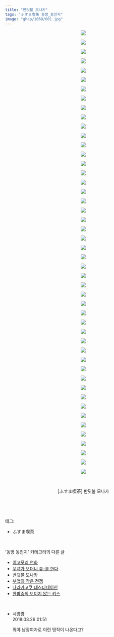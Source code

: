 ```yaml
---
title: "반딧불 모나카"
tags: "ふすま喫茶 동방_동인지"
image: "ghap/1069/001.jpg"
---
```

<div class="article">
<p style="text-align: center; clear: none; float: none;"><img src="{{ site.nasurl }}/ghap/1069/001.jpg"/></p>
<p style="text-align: center; clear: none; float: none;"><img src="{{ site.nasurl }}/ghap/1069/002.jpg"/></p>
<p style="text-align: center; clear: none; float: none;"><img src="{{ site.nasurl }}/ghap/1069/003.jpg"/></p>
<p style="text-align: center; clear: none; float: none;"><img src="{{ site.nasurl }}/ghap/1069/004.jpg"/></p>
<p style="text-align: center; clear: none; float: none;"><img src="{{ site.nasurl }}/ghap/1069/005.jpg"/></p>
<p style="text-align: center; clear: none; float: none;"><img src="{{ site.nasurl }}/ghap/1069/006.jpg"/></p>
<p style="text-align: center; clear: none; float: none;"><img src="{{ site.nasurl }}/ghap/1069/007.jpg"/></p>
<p style="text-align: center; clear: none; float: none;"><img src="{{ site.nasurl }}/ghap/1069/008.jpg"/></p>
<p style="text-align: center; clear: none; float: none;"><img src="{{ site.nasurl }}/ghap/1069/009.jpg"/></p>
<p style="text-align: center; clear: none; float: none;"><img src="{{ site.nasurl }}/ghap/1069/010.jpg"/></p>
<p style="text-align: center; clear: none; float: none;"><img src="{{ site.nasurl }}/ghap/1069/011.jpg"/></p>
<p style="text-align: center; clear: none; float: none;"><img src="{{ site.nasurl }}/ghap/1069/012.jpg"/></p>
<p style="text-align: center; clear: none; float: none;"><img src="{{ site.nasurl }}/ghap/1069/013.jpg"/></p>
<p style="text-align: center; clear: none; float: none;"><img src="{{ site.nasurl }}/ghap/1069/014.jpg"/></p>
<p style="text-align: center; clear: none; float: none;"><img src="{{ site.nasurl }}/ghap/1069/015.jpg"/></p>
<p style="text-align: center; clear: none; float: none;"><img src="{{ site.nasurl }}/ghap/1069/016.jpg"/></p>
<p style="text-align: center; clear: none; float: none;"><img src="{{ site.nasurl }}/ghap/1069/017.jpg"/></p>
<p style="text-align: center; clear: none; float: none;"><img src="{{ site.nasurl }}/ghap/1069/018.jpg"/></p>
<p style="text-align: center; clear: none; float: none;"><img src="{{ site.nasurl }}/ghap/1069/019.jpg"/></p>
<p style="text-align: center; clear: none; float: none;"><img src="{{ site.nasurl }}/ghap/1069/020.jpg"/></p>
<p style="text-align: center; clear: none; float: none;"><img src="{{ site.nasurl }}/ghap/1069/021.jpg"/></p>
<p style="text-align: center; clear: none; float: none;"><img src="{{ site.nasurl }}/ghap/1069/022.jpg"/></p>
<p style="text-align: center; clear: none; float: none;"><img src="{{ site.nasurl }}/ghap/1069/023.jpg"/></p>
<p style="text-align: center; clear: none; float: none;"><img src="{{ site.nasurl }}/ghap/1069/024.jpg"/></p>
<p style="text-align: center; clear: none; float: none;"><img src="{{ site.nasurl }}/ghap/1069/025.jpg"/></p>
<p style="text-align: center; clear: none; float: none;"><img src="{{ site.nasurl }}/ghap/1069/026.jpg"/></p>
<p style="text-align: center; clear: none; float: none;"><img src="{{ site.nasurl }}/ghap/1069/027.jpg"/></p>
<p style="text-align: center; clear: none; float: none;"><img src="{{ site.nasurl }}/ghap/1069/028.jpg"/></p>
<p style="text-align: center; clear: none; float: none;"><img src="{{ site.nasurl }}/ghap/1069/029.jpg"/></p>
<p style="text-align: center; clear: none; float: none;"><img src="{{ site.nasurl }}/ghap/1069/030.jpg"/></p>
<p style="text-align: center; clear: none; float: none;"><img src="{{ site.nasurl }}/ghap/1069/031.jpg"/></p>
<p style="text-align: center; clear: none; float: none;"><img src="{{ site.nasurl }}/ghap/1069/032.jpg"/></p>
<p style="text-align: center; clear: none; float: none;"><img src="{{ site.nasurl }}/ghap/1069/033.jpg"/></p>
<p style="text-align: center; clear: none; float: none;"><img src="{{ site.nasurl }}/ghap/1069/034.jpg"/></p>
<p style="text-align: center; clear: none; float: none;"><img src="{{ site.nasurl }}/ghap/1069/035.jpg"/></p>
<p style="text-align: center; clear: none; float: none;"><img src="{{ site.nasurl }}/ghap/1069/036.jpg"/></p>
<p style="text-align: center; clear: none; float: none;"><img src="{{ site.nasurl }}/ghap/1069/037.jpg"/></p>
<p style="text-align: center; clear: none; float: none;"><img src="{{ site.nasurl }}/ghap/1069/038.jpg"/></p>
<p style="text-align: center; clear: none; float: none;"><img src="{{ site.nasurl }}/ghap/1069/039.jpg"/></p>
<p style="text-align: center; clear: none; float: none;"><img src="{{ site.nasurl }}/ghap/1069/040.jpg"/></p>
<p style="text-align: center; clear: none; float: none;"><img src="{{ site.nasurl }}/ghap/1069/041.jpg"/></p>
<p style="text-align: center; clear: none; float: none;"><img src="{{ site.nasurl }}/ghap/1069/042.jpg"/></p>
<p style="text-align: center; clear: none; float: none;"><img src="{{ site.nasurl }}/ghap/1069/043.jpg"/></p>
<p style="text-align: center; clear: none; float: none;"><img src="{{ site.nasurl }}/ghap/1069/044.jpg"/></p>
<p style="text-align: center; clear: none; float: none;"><img src="{{ site.nasurl }}/ghap/1069/045.jpg"/></p>
<p style="text-align: center; clear: none; float: none;"><img src="{{ site.nasurl }}/ghap/1069/046.jpg"/></p>
<p style="text-align: center; clear: none; float: none;"><img src="{{ site.nasurl }}/ghap/1069/047.jpg"/></p>
<p style="text-align: center; clear: none; float: none;"><img src="{{ site.nasurl }}/ghap/1069/048.jpg"/></p>
<p style="text-align: center; clear: none; float: none;"><br/></p>
<p style="text-align: center; clear: none; float: none;">[ふすま喫茶] 반딧불 모나카</p>
<p><br/></p>
</div><br/>
<div class="tagTrail">
<p>태그: </p>
<ul>
<li>ふすま喫茶</li>
</ul>
</div><br/>
<div class="another">
<p>'동방 동인지' 카테고리의 다른 글</p>
<ul>
<li><a href="/2016-07-24-ghap_1071">이고모리 연화</a></li>
<li><a href="/2016-07-24-ghap_1070">무녀가 오더니 츄-를 한다</a></li>
<li><a href="/2016-07-24-ghap_1069">반딧불 모나카</a></li>
<li><a href="/2016-07-24-ghap_1068">부엌의 작은 전쟁</a></li>
<li><a href="/2016-07-24-ghap_1066">나라카고쿠 데스티네이션</a></li>
<li><a href="/2016-07-24-ghap_1065">한밤중의 보이지 않는 키스</a></li>
</ul>
</div><br/>
<div class="cb_module cb_fluid">
<div class="cb_wrt cb_profile">
<div class="comment">
<ul>
<li class="cb_thumb_off" id="comment15227292">
<div class="cb_comment_area">
<div class="cb_info_area">
<div class="cb_section">
<span class="cb_nick_name">시밤쾅</span>
</div>
<div class="cb_section">
<span class="cb_date">2018.03.26 01:51 </span>
</div>
</div>
<div class="cb_dsc_comment">
<p class="cb_dsc">
											뭐야 남장여자로 이런 띵작이 나온다고?
										</p>
</div>
</div></li>
</ul>
</div>
</div><!-- commentList close -->
</div><br/>
